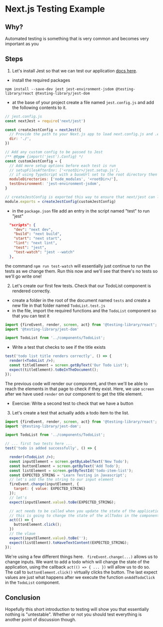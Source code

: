 # Next.js Testing Example

## Why?

Automated testing is something that is very common and becomes very important as you 

## Steps
1. Let's install Jest so that we can test our application [docs here](https://nextjs.org/docs/testing#jest-and-react-testing-library).
- install the required packages
```
npm install --save-dev jest jest-environment-jsdom @testing-library/react @testing-library/jest-dom
```
- at the base of your project create a file named `jest.config.js` and add the following contents to it.
```js
// jest.config.js
const nextJest = require('next/jest')

const createJestConfig = nextJest({
  // Provide the path to your Next.js app to load next.config.js and .env files in your test environment
  dir: './',
})

// Add any custom config to be passed to Jest
/** @type {import('jest').Config} */
const customJestConfig = {
  // Add more setup options before each test is run
  // setupFilesAfterEnv: ['<rootDir>/jest.setup.js'],
  // if using TypeScript with a baseUrl set to the root directory then you need the below for alias' to work
  moduleDirectories: ['node_modules', '<rootDir>/'],
  testEnvironment: 'jest-environment-jsdom',
}

// createJestConfig is exported this way to ensure that next/jest can load the Next.js config which is async
module.exports = createJestConfig(customJestConfig)
```
- in the `package.json` file add an entry in the script named "test" to run "jest"
```json
  "scripts": {
    "dev": "next dev",
    "build": "next build",
    "start": "next start",
    "lint": "next lint",
    "test": "jest",
    "test-watch": "jest --watch"
  },
```
the command `npm run test-watch` will essentially just continue to run the tests as we change them. Run this now and we'll see that there's no tests so we'll go write one!

2. Let's create our first few tests. Check that our TodoList component is rendered correctly.
- create a folder in the root of the document named `tests` and create a new file in that folder named `TodoList.test.js`
- in the file, import the required functions and the `TodoList` component so that you can test it
```jsx
import {fireEvent, render, screen, act} from '@testing-library/react';
import '@testing-library/jest-dom'

import TodoList from '../components/TodoList';
```
- Write a test that checks to see if the title exists

```jsx
test('todo list title renders correctly', () => {
  render(<TodoList />);
  const titleElement = screen.getByText('Our Todo List');
  expect(titleElement).toBeInTheDocument();
});
```
The previous code will render our component, and then we'll be able to reach the elements in that page to check if they exist. Here, we use `screen` after we have used `render` on our component to get the title element.
- Exercise: Write a second test to check that we have a button

3. Let's create a test that actually adds a todo item to the list.
```jsx
import {fireEvent, render, screen, act} from '@testing-library/react';
import '@testing-library/jest-dom';

import TodoList from '../components/TodoList';

// ... first two tests here ...
test('todo is added successfully', () => {

  render(<TodoList />);
  const inputElement = screen.getByLabelText('New Todo');
  const buttonElement = screen.getByText('Add Todo');
  const listElement = screen.getByTestId('todo-item-list');
  const EXPECTED_STRING = 'Learn Testing in Javascript';
  // let's add the the string to our input element
  fireEvent.change(inputElement, {
    target: { value: EXPECTED_STRING}
  });
  // let's 
  expect(inputElement.value).toBe(EXPECTED_STRING);

  // act needs to be called when you update the state of the application.
  // this is going to change the state of the allTodos in the component.
  act(() => {
    buttonElement.click();
  })
  // the vlaue 
  expect(inputElement.value).toBe('');
  expect(listElement).toHaveTextContent(EXPECTED_STRING);
});
```
We're using a few different things here. ` fireEvent.change(...)` allows us to change inputs. We want to add a todo which will change the state of the application, using the callback `act(() => { ... })` will allow us to do so. The call to `buttonElement.click()` virtually clicks the button. The last expect values are just what happens after we execute the function `onAddTodoClick` in the `TodoList` component.

## Conclusion

Hopefully this short introduction to testing will show you that essentially nothing is "untestable". Whether or not you should test everything is another point of discussion though.

